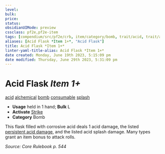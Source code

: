 ```yaml
---
level:
bulk:
price:
status:
obsidianUIMode: preview
cssclass: pf2e,pf2e-item
tags: [compendium/src/pf2e/crb, item/category/bomb, trait/acid, trait/alchemical, trait/bomb, trait/consumable, trait/splash]
aliases: [Acid Flask *Item 1+*, "Acid Flask"]
title: Acid Flask *Item 1+*
linter-yaml-title-alias: Acid Flask *Item 1+*
date created: Monday, June 19th 2023, 5:15:09 pm
date modified: Thursday, June 29th 2023, 5:31:09 pm
---
```


# Acid Flask *Item 1+*

[acid](rules/traits/acid.md) [alchemical](rules/traits/alchemical.md) [bomb](rules/traits/bomb.md) [consumable](rules/traits/consumable.md) [splash](rules/traits/splash.md)  

- **Usage** held in 1 hand; **Bulk** L
- **Activate** [Strike](rules/actions/strike.md)
- **Category** Bomb

This flask filled with corrosive acid deals 1 acid damage, the listed [persistent acid damage](rules/conditions.md#Persistent%20Damage), and the listed acid splash damage. Many types grant an item bonus to attack rolls.

*Source: Core Rulebook p. 544*
